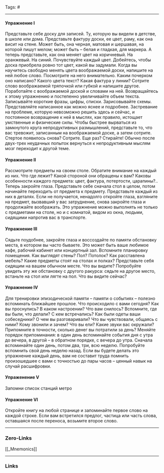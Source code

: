 Tags: #
____
#### Упражнение I
Представьте себе доску для записей. Ту, которую вы видели в детстве, в школе или дома. Представьте фактуру доски, ее цвет, раму, как она висит на стене. Может быть, она черная, матовая и шершавая, на которой пишут мелом; может быть – белая и гладкая, для маркера. А теперь представьте, как она меняет цвет на коричневый. На оранжевый. На синий. Почувствуйте каждый цвет. Добейтесь, чтобы доска приобрела ровно тот цвет, какой вы задумали.
Когда вы научитесь свободно менять цвета воображаемой доски, напишите на ней любое слово. Посмотрите на него внимательно. Каким почерком оно написано? Какого цвета текст? Какая фактура у линии? Сотрите слово воображаемой тряпочкой или губкой и напишите другое. Поработайте с воображаемой доской и словами на ней.
Возвращайтесь к этому упражнению и постепенно увеличивайте объем текста. Записывайте короткие фразы, цифры, списки. Зарисовывайте схемы. Представляйте написанное как можно яснее и подробнее.
Застревание на проблеме, которую невозможно решить здесь и сейчас, и постоянное возвращение к ней в мыслях, как правило, истощает умственные и физические силы. Чтобы быстрее вырваться из замкнутого круга непродуктивных размышлений, представьте то, что вас тревожит, записанным на воображаемой доске, а затем сотрите. Стертое появилось снова? Сотрите. Еще раз? Стирайте! Обычно после двух-трех неудачных попыток вернуться к непродуктивным мыслям мозг переходит к другой теме.

#### Упражнение II
Рассмотрите предметы на своем столе. Обратите внимание на каждый из них. Что где лежит? Какой стороной они обращены к вам? Каковы особенности каждого предмета: цвет, фактура, потертости, царапины?..
Теперь закройте глаза. Представьте себе сначала стол в целом, потом начинайте переходить от предмета к предмету. Представьте каждый из них в деталях. Если не получается, ненадолго откройте глаза, взгляните на предмет, вызвавший у вас затруднение, снова закройте глаза и продолжайте воображать.
Это упражнение можно выполнять не только с предметами на столе, но и с комнатой, видом из окна, людьми, сидящими напротив вас в транспорте.

#### Упражнение III
Сядьте поудобнее, закройте глаза и воссоздайте по памяти обстановку места, в котором вы часто бываете. Это может быть ваше любимое кафе, рабочий кабинет или концертный зал. Вспомните планировку помещения. Как выглядят стены? Пол? Потолок? Как расставлена мебель? Какие предметы стоят на столах и полках? Представьте себя сидящим на вашем обычном месте. Что вы видите? Попробуйте увидеть эту же обстановку с другого ракурса: сядьте на другое место, встаньте на стол или лягте на пол. Что вы видите сейчас?

#### Упражнение IV
Для тренировки эпизодической памяти – памяти о событиях – полезно вспоминать ближайшее прошлое. Что происходило с вами сегодня? Как вы проснулись? В каком настроении? Что вам снилось?
Вспомните, где вы были, что делали? С кем встречались? Как были одеты ваши собеседники? О чем вы разговаривали? Что вы чувствовали, общаясь с ними? Кому звонили и зачем? Что вы ели? Какие звуки вас окружали? Припомните в точности, сколько денег вы потратили за день?
Меняйте порядок припоминания: в один день вспоминайте события дня с утра до вечера, в другой – в обратном порядке, с вечера до утра. Сначала вспоминайте один день, потом два, три, всю неделю. Попробуйте вспомнить свой день неделю назад. Если вы будете делать это упражнение каждый день, вам не составит труда помнить произошедшее с вами с точностью до пары часов – ценный навык на случай расшифровки.

#### Упраженение V
Запомни список станций метро

#### Упражнение VI
Откройте книгу на любой странице и запоминайте первое слово на каждой строке. Если вам встретился предлог, частица или часть слова, оставшаяся после переноса, возьмите второе слово.



____
### Zero-Links
[[_Mnemonics]]

____
### Links